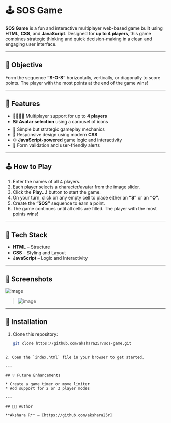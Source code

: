 # 🕹️ SOS Game

**SOS Game** is a fun and interactive multiplayer web-based game built using **HTML**, **CSS**, and **JavaScript**. Designed for **up to 4 players**, this game combines strategic thinking and quick decision-making in a clean and engaging user interface.

---

## 🎯 Objective

Form the sequence **“S-O-S”** horizontally, vertically, or diagonally to score points. The player with the most points at the end of the game wins!

---

## 🚀 Features

- 👨‍👩‍👧‍👦 Multiplayer support for up to **4 players**
- 🖼️ **Avatar selection** using a carousel of icons
- 🧠 Simple but strategic gameplay mechanics
- 🎨 Responsive design using modern **CSS**
- ⚙️ **JavaScript-powered** game logic and interactivity
- 📝 Form validation and user-friendly alerts

---

## 🕹️ How to Play

1. Enter the names of all 4 players.
2. Each player selects a character/avatar from the image slider.
3. Click the **Play...!** button to start the game.
4. On your turn, click on any empty cell to place either an **“S”** or an **“O”**.
5. Create the **“SOS”** sequence to earn a point.
6. The game continues until all cells are filled. The player with the most points wins!

---

## 📂 Tech Stack

- **HTML** – Structure
- **CSS** – Styling and Layout
- **JavaScript** – Logic and Interactivity

---

## 📸 Screenshots

![image](https://github.com/user-attachments/assets/729c120a-d561-477e-b085-32c62787db23)
> ![image](https://github.com/user-attachments/assets/66f55595-f526-4082-b192-a773a2272a8f)


---

## 📁 Installation

1. Clone this repository:
   ```bash
   git clone https://github.com/akshara25r/sos-game.git
````

2. Open the `index.html` file in your browser to get started.

---

## 💡 Future Enhancements

* Create a game timer or move limiter
* Add support for 2 or 3 player modes

---

## 👩‍💻 Author

**Akshara R** – [https://github.com/akshara25r]


